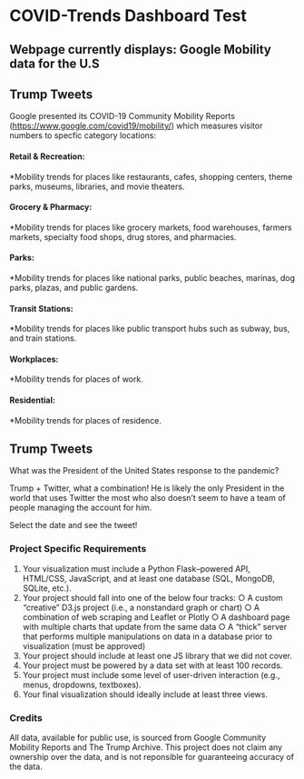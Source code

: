 # COVID-Trends Dashboard Test

## Webpage currently displays: Google Mobility data for the U.S
## Trump Tweets

Google presented its COVID-19 Community Mobility Reports  (https://www.google.com/covid19/mobility/) which measures visitor numbers to specfic category locations:

#### Retail & Recreation:
*Mobility trends for places like restaurants, cafes, shopping centers, theme parks, museums, libraries, and movie theaters. 

#### Grocery & Pharmacy: 
*Mobility trends for places like grocery markets, food warehouses, farmers markets, specialty food shops, drug stores, and pharmacies. 

#### Parks: 
*Mobility trends for places like national parks, public beaches, marinas, dog parks, plazas, and public gardens. 

#### Transit Stations: 
*Mobility trends for places like public transport hubs such as subway, bus, and train stations. 

#### Workplaces: 
*Mobility trends for places of work. 

#### Residential: 
*Mobility trends for places of residence. 

## Trump Tweets

What was the President of the United States response to the pandemic?

Trump + Twitter, what a combination! He is likely the only President in the world that uses Twitter the most who also doesn’t seem to have a team of people managing the account for him. 

Select the date and see the tweet!



### Project Specific Requirements
1. Your visualization must include a Python Flask–powered API, HTML/CSS, JavaScript, and at least one database (SQL, MongoDB, SQLite, etc.).
2. Your project should fall into one of the below four tracks:
○ A custom “creative” D3.js project (i.e., a nonstandard graph or chart)
○ A combination of web scraping and Leaflet or Plotly
○ A dashboard page with multiple charts that update from the same data
○ A “thick” server that performs multiple manipulations on data in a database prior to visualization (must be approved)
3. Your project should include at least one JS library that we did not cover.
4. Your project must be powered by a data set with at least 100 records.
5. Your project must include some level of user-driven interaction (e.g., menus, dropdowns, textboxes).
6. Your final visualization should ideally include at least three views.

### Credits
All data, available for public use, is sourced from Google Community Mobility Reports and The Trump Archive. This project does not claim any ownership over the data, and is not reponsible for guaranteeing accuracy of the data.




